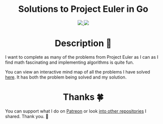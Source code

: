 <h1 align="center">Solutions to Project Euler in Go</h1>

<div align="center">
<a href="https://www.patreon.com/nikitavoloboev">
		<img src="https://img.shields.io/badge/Say%20Thanks-💗-ff69b4.svg">
	</a>
	<a href="https://github.com/nikitavoloboev/go-euler/blob/master/LICENSE">
		<img src="https://img.shields.io/pypi/l/pipenv.svg">
	</a>
</div>

<h1 align="center"> Description 📕</h1>

I want to complete as many of the problems from Project Euler as I can as I find math fascinating and implementing algorithms is quite fun.

You can view an interactive mind map of all the problems I have solved [here](https://my.mindnode.com/7C8fuE2NmqTnw3sqCQQN4qzyQaoxBNPWCyZYz1Kk). It has both the problem being solved and my solution. 

<h1 align="center"> Thanks 🍀</h1>

You can support what I do on [Patreon](https://www.patreon.com/nikitavoloboev) or look [into other repositories](https://my.mindnode.com/ZKGETDkUaQUsL3q8q9z788CxG84oEHgDiT79GuzX#-191.2,-905.2,2) I shared. Thank you. 💛 

